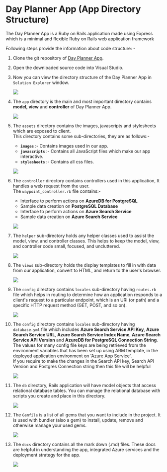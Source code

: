 # Day Planner App (App Directory Structure)

The Day Planner App is a Ruby on Rails application made using Express which is a minimal and flexible Ruby on Rails web application framework  

Following steps provide the information about code structure: - 
1.	Clone the git repository of <a href="#">Day Planner App</a>.

1.	Open the downloaded source code into Visual Studio.

1.	Now you can view the directory structure of the Day Planner App in `Solution Explorer` window.

    ![](img/image-25.PNG)

1.	The `app` directory is the main and most important directory contains __model, view__ and __controller__ of Day Planner App.

    ![](img/image-26.PNG)

1.	The `assets` directory contains the images, javascripts and stylesheets which are exposed to client.<br/>
    This directory contains some sub-directories, they are as follows:- <br/>
    - __`images`__ :- Contains images used in our app.
    - __`javascripts`__ :- Contains all JavaScript files which make our app interactive.
    - __`stylesheets`__ :- Contains all css files.

    ![](img/image-27.PNG)

1.  The `controller` directory contains controllers used in this application, It handles a web request from the user.<br/>
    The `waypoint_controller.rb` file contains:-
    - Interface to perform actions on __AzureDB for PostgreSQL__<br/>
    - Sample data creation on __PostgreSQL Database__<br/>
    - Interface to perform actions on __Azure Search Service__<br/>
    - Sample data creation on __Azure Search Service__<br/>

    ![](img/image-28.PNG)

1.  The `helper` sub-directory holds any helper classes used to assist the model, view, and controller classes. This helps to keep the model, view, and controller code small, focused, and uncluttered.

    ![](img/image-29.PNG)

1.  The `views` sub-directory holds the display templates to fill in with data from our application, convert to HTML, and return to the user's browser.

    ![](img/image-30.PNG)

1.	The `config` directory contains `locales` sub-directory having `routes.rb` file which helps in routing to determine how an application responds to a client's request to a particular endpoint, which is an URI (or path) and a specific HTTP request method (GET, POST, and so on).

    ![](img/image-31.PNG)

1.	The `config` directory contains `locales` sub-directory having `database.yml` file which includes **Azure Search Service API Key**, **Azure Search Service URL**, **Azure Search Service Index Name**, **Azure Search Service API Version** and **AzureDB for PostgreSQL Connection String**.<br/>
    The values for many config file keys are being retrieved from the environment variables that has been set up using ARM template, in the deployed application environment on 'Azure App Service'.<br/>
    If you require to make the changes in the Search API key, Search API Version and Postgres Connection string then this file will be helpful 
    
    ![](img/image-32.PNG)

1.	The `db` directory, Rails application will have model objects that access relational database tables. You can manage the relational database with scripts you create and place in this directory.

    ![](img/image-33.PNG)

1.	The `Gemfile` is a list of all gems that you want to include in the project. It is used with bundler (also a gem) to install, update, remove and otherwise manage your used gems.

    ![](img/image-34.PNG)

1.	The `docs` directory contains all the mark down (.md) files. These docs are helpful in understanding the app, integrated Azure services and the deployment strategy for the app.

    ![](img/image-35.PNG)


